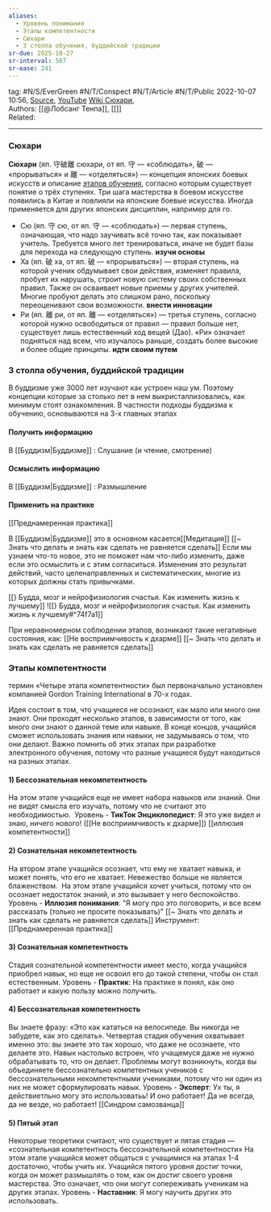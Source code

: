```yaml
---
aliases:
  - Уровень понимания
  - Этапы компетентности
  - Сюхари
  - 3 столпа обучения, буддийской традиции
sr-due: 2025-10-27
sr-interval: 567
sr-ease: 241
---
```

tag: #N/S/EverGreen  #N/T/Conspect #N/T/Article  #N/T/Public 
2022-10-07 10:56, [Source](https://www.kdplatform.com/four-stages-learning/),  [YouTube](https://www.youtube.com/watch?v=x4-3X4qUIaE)    [Wiki Сюхари](https://ru.wikipedia.org/wiki/%D0%A1%D1%8E%D1%85%D0%B0%D1%80%D0%B8),  
Authors: [[@Лобсанг Тенпа]], [[]]   
Related: 

---
### Сюхари 
**Сюхари** (яп. 守破離 сюхари, от яп. 守 — «соблюдать», 破 — «прорываться» и 離 — «отделяться») — концепция японских боевых искусств и описание [этапов обучения](app://obsidian.md/%D0%AD%D1%82%D0%B0%D0%BF%D1%8B%20%D0%BE%D0%B1%D1%83%D1%87%D0%B5%D0%BD%D0%B8%D1%8F), согласно которым существует понятие о трёх ступенях. Три шага мастерства в боевом искусстве появились в Китае и повлияли на японские боевые искусства. Иногда применяется для других японских дисциплин, например для го.

- Сю (яп. 守 сю, от яп. 守 — «соблюдать») — первая ступень, означающая, что надо заучивать всё точно так, как показывает учитель. Требуется много лет тренироваться, иначе не будет базы для перехода на следующую ступень. **изучи основы**
- Ха (яп. 破 ха, от яп. 破 — «прорываться») — вторая ступень, на которой ученик обдумывает свои действия, изменяет правила, пробует их нарушать, строит новую систему своих собственных правил. Также он осваивает новые приемы у других учителей. Многие пробуют делать это слишком рано, поскольку переоценивают свои возможности. **внести инновации**
- Ри (яп. 離 ри, от яп. 離 — «отделяться») — третья ступень, согласно которой нужно освободиться от правил — правил больше нет, существует лишь естественный ход вещей (Дао). «Ри» означает подняться над всем, что изучалось раньше, создать более высокие и более общие принципы. **идти своим путем**
### 3 столпа обучения, буддийской традиции
В буддизме уже 3000 лет изучают как устроен наш ум.
Поэтому концепции которые за столько лет в нем выкристаллизовались, как минимум стоят ознакомления.
В частности подходы буддизма к обучению, основываются на 3-х главных этапах
#### Получить информацию
В [[Буддизм|Буддизме]] : Слушание (и чтение, смотрение)
#### Осмыслить информацию
В [[Буддизм|Буддизме]] : Размышление 
#### Применить на практике 
[[Преднамеренная практика]]

В [[Буддизм|Буддизме]] это в основном касается[[Медитация]]
[[~ Знать что делать и знать как сделать не равняется сделать]]
Если мы узнаем что-то новое, это не поможет нам что-либо изменить, даже если это осмыслить и с этим согласиться.
Изменения это результат действий, часто целенаправленных и систематических, многие из которых должны стать привычками.

[[} Будда, мозг и нейрофизиология счастья. Как изменить жизнь к лучшему]]
![[} Будда, мозг и нейрофизиология счастья. Как изменить жизнь к лучшему#^74f7a1]]

При неравномерном соблюдении этапов, возникают такие негативные состояния, как: 
[[Не восприимчивость к дхарме]]
[[~ Знать что делать и знать как сделать не равняется сделать]]

### Этапы компетентности
 термин «Четыре этапа компетентности» был первоначально установлен компанией Gordon Training International в 70-х годах.

Идея состоит в том, что учащиеся не осознают, как мало или много они знают. Они проходят несколько этапов, в зависимости от того, как много они знают о данной теме или навыке. В конце концов, учащийся сможет использовать знания или навыки, не задумываясь о том, что они делают. Важно помнить об этих этапах при разработке электронного обучения, потому что разные учащиеся будут находиться на разных этапах.

#### **1) Бессознательная некомпетентность**
На этом этапе учащийся еще не имеет набора навыков или знаний. Они не видят смысла его изучать, потому что не считают это необходимостью. 
Уровень - **ТикТок Энциклопедист**: Я это уже видел и знаю, ничего нового!
([[Не восприимчивость к дхарме]])  [[иллюзия компетентности]]

#### **2) Сознательная некомпетентность**
На втором этапе учащийся осознает, что ему не хватает навыка, и может понять, что его не хватает. Невежество больше не является блаженством.  На этом этапе учащийся хочет учиться, потому что он осознает недостаток знаний, и это вызывает у него беспокойство.
Уровень - **Иллюзия понимания**: "Я могу про это поговорить, и все всем рассказать (только не просите показывать)"
[[~ Знать что делать и знать как сделать не равняется сделать]]
Инструмент: [[Преднамеренная практика]]

#### **3) Сознательная компетентность**
Стадия сознательной компетентности имеет место, когда учащийся приобрел навык, но еще не освоил его до такой степени, чтобы он стал естественным.
Уровень - **Практик**: На практике я понял, как оно работает и какую пользу можно получить.
#### **4) Бессознательная компетентность**
Вы знаете фразу: «Это как кататься на велосипеде. Вы никогда не забудете, как это сделать». Четвертая стадия обучения охватывает именно это: вы знаете это так хорошо, что даже не осознаете, что делаете это. Навык настолько встроен, что учащемуся даже не нужно обрабатывать то, что он делает. Проблемы могут возникнуть, когда вы объединяете бессознательно компетентных учеников с бессознательными некомпетентными учениками, потому что ни один из них не может сформулировать навык.
Уровень - **Эксперт**: Ух ты, я действиетльно могу это использоватьь! И оно работает! Да не всегда, да не везде, но работает! 
[[Синдром самозванца]]
#### **5) Пятый этап**
Некоторые теоретики считают, что существует и пятая стадия — «сознательная компетентность бессознательной компетентности»
На этом этапе учащийся может общаться с учащимися на этапах 1-4 достаточно, чтобы учить их. Учащийся пятого уровня достиг точки, когда он может размышлять о том, как он достиг своего уровня мастерства. Это означает, что они могут сопереживать ученикам на других этапах.
Уровень - **Наставник**: Я могу научить других это использовать.
